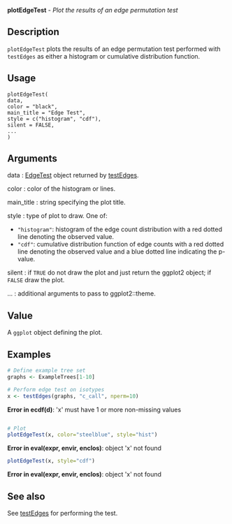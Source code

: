 **plotEdgeTest** - *Plot the results of an edge permutation test*

Description
--------------------

`plotEdgeTest` plots the results of an edge permutation test performed with 
`testEdges` as either a histogram or cumulative distribution function.


Usage
--------------------
```
plotEdgeTest(
data,
color = "black",
main_title = "Edge Test",
style = c("histogram", "cdf"),
silent = FALSE,
...
)
```

Arguments
-------------------

data
:   [EdgeTest](EdgeTest-class.md) object returned by [testEdges](testEdges.md).

color
:   color of the histogram or lines.

main_title
:   string specifying the plot title.

style
:   type of plot to draw. One of:

+  `"histogram"`:  histogram of the edge count 
distribution with a red dotted line
denoting the observed value.
+  `"cdf"`:        cumulative distribution function 
of edge counts with a red dotted 
line denoting the observed value and
a blue dotted line indicating the 
p-value.


silent
:   if `TRUE` do not draw the plot and just return the ggplot2 
object; if `FALSE` draw the plot.

...
:   additional arguments to pass to ggplot2::theme.




Value
-------------------

A `ggplot` object defining the plot.



Examples
-------------------

```R
# Define example tree set
graphs <- ExampleTrees[1-10]

# Perform edge test on isotypes
x <- testEdges(graphs, "c_call", nperm=10)

```

**Error in ecdf(d)**: 'x' must have 1 or more non-missing values
```R

# Plot
plotEdgeTest(x, color="steelblue", style="hist")

```

**Error in eval(expr, envir, enclos)**: object 'x' not found
```R
plotEdgeTest(x, style="cdf")
```

**Error in eval(expr, envir, enclos)**: object 'x' not found

See also
-------------------

See [testEdges](testEdges.md) for performing the test.






